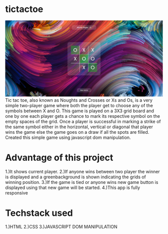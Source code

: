 # tictactoe
![logo](https://github.com/giri2103/tictactoe/blob/main/tictactoe%20thumbnail.png)
Tic tac toe, also known as Noughts and Crosses or Xs and Os, is a very simple two-player game where both the player get to choose any of the symbols between X and O. This game is played on a 3X3 grid board and one by one each player gets a chance to mark its respective symbol on the empty spaces of the grid. Once a player is successful in marking a strike of the same symbol either in the horizontal, vertical or diagonal that player wins the game else the game goes on a draw if all the spots are filled.
Created this simple game using javascript dom manipulation.
# Advantage of this project
1.)It shows current player.
2.)If anyone wins between two player the winner is displayed and a greenbackground is shown indicating the grids of winning position.
3.)If the game is tied or anyone wins new game button is displayed using that new game will be started.
4.)This app is fully responsive
# Techstack used
1.)HTML
2.)CSS
3.)JAVASCRIPT DOM MANIPULATION
